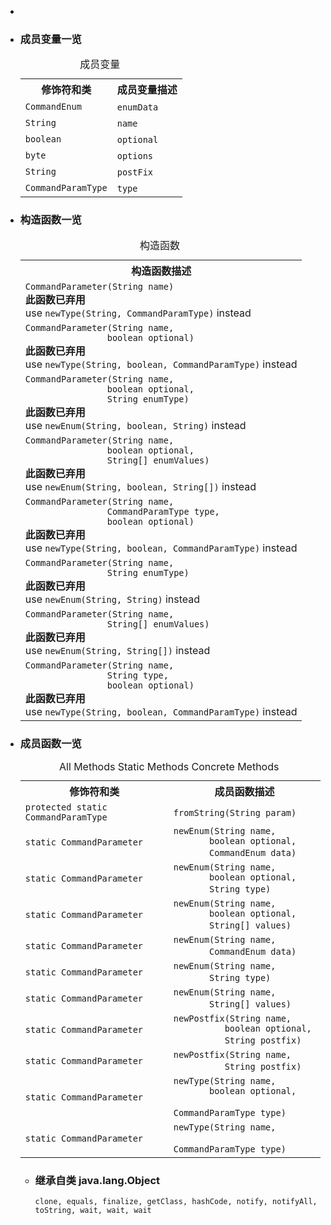 <div class="summary">
<ul class="blockList">
<li class="blockList">  
<li class="blockList"><a name="field.summary">
<!--   -->
</a>
<h3>成员变量一览</h3>
<table class="memberSummary" border="0" cellpadding="3" cellspacing="0" summary="Field Summary table, listing fields, and an explanation">
<caption><span>成员变量</span><span class="tabEnd"> </span></caption>
<tr>
<th>修饰符和类</th>
<th>成员变量描述</th>
</tr>
<tr class="altColor">
<td class="colFirst"><code><a  title="class in cn.nukkit.command.data">CommandEnum</a></code></td>
<td class="colLast"><code><span class="memberNameLink"><a >enumData</a></span></code> </td>
</tr>
<tr class="rowColor">
<td class="colFirst"><code><a  title="class or interface in java.lang">String</a></code></td>
<td class="colLast"><code><span class="memberNameLink"><a >name</a></span></code> </td>
</tr>
<tr class="altColor">
<td class="colFirst"><code>boolean</code></td>
<td class="colLast"><code><span class="memberNameLink"><a >optional</a></span></code> </td>
</tr>
<tr class="rowColor">
<td class="colFirst"><code>byte</code></td>
<td class="colLast"><code><span class="memberNameLink"><a >options</a></span></code> </td>
</tr>
<tr class="altColor">
<td class="colFirst"><code><a  title="class or interface in java.lang">String</a></code></td>
<td class="colLast"><code><span class="memberNameLink"><a >postFix</a></span></code> </td>
</tr>
<tr class="rowColor">
<td class="colFirst"><code><a  title="enum in cn.nukkit.command.data">CommandParamType</a></code></td>
<td class="colLast"><code><span class="memberNameLink"><a >type</a></span></code> </td>
</tr>
</table>
</li>
</ul>
<!-- ======== CONSTRUCTOR SUMMARY ======== -->
<ul class="blockList">
<li class="blockList"><a name="constructor.summary">
<!--   -->
</a>
<h3>构造函数一览</h3>
<table class="memberSummary" border="0" cellpadding="3" cellspacing="0" summary="Constructor Summary table, listing constructors, and an explanation">
<caption><span>构造函数</span><span class="tabEnd"> </span></caption>
<tr>
<th>构造函数描述</th>
</tr>
<tr class="altColor">
<td class="colOne"><code><span class="memberNameLink"><a >CommandParameter</a></span>(<a  title="class or interface in java.lang">String</a> name)</code>
<div class="block"><strong>此函数已弃用</strong>  
<div class="block"><span class="deprecationComment">use <a ><code>newType(String, CommandParamType)</code></a> instead</span></div>
</div>
</td>
</tr>
<tr class="rowColor">
<td class="colOne"><code><span class="memberNameLink"><a >CommandParameter</a></span>(<a  title="class or interface in java.lang">String</a> name,
                boolean optional)</code>
<div class="block"><strong>此函数已弃用</strong>  
<div class="block"><span class="deprecationComment">use <a ><code>newType(String, boolean, CommandParamType)</code></a> instead</span></div>
</div>
</td>
</tr>
<tr class="altColor">
<td class="colOne"><code><span class="memberNameLink"><a >CommandParameter</a></span>(<a  title="class or interface in java.lang">String</a> name,
                boolean optional,
                <a  title="class or interface in java.lang">String</a> enumType)</code>
<div class="block"><strong>此函数已弃用</strong>  
<div class="block"><span class="deprecationComment">use <a ><code>newEnum(String, boolean, String)</code></a> instead</span></div>
</div>
</td>
</tr>
<tr class="rowColor">
<td class="colOne"><code><span class="memberNameLink"><a >CommandParameter</a></span>(<a  title="class or interface in java.lang">String</a> name,
                boolean optional,
                <a  title="class or interface in java.lang">String</a>[] enumValues)</code>
<div class="block"><strong>此函数已弃用</strong>  
<div class="block"><span class="deprecationComment">use <a ><code>newEnum(String, boolean, String[])</code></a> instead</span></div>
</div>
</td>
</tr>
<tr class="altColor">
<td class="colOne"><code><span class="memberNameLink"><a >CommandParameter</a></span>(<a  title="class or interface in java.lang">String</a> name,
                <a  title="enum in cn.nukkit.command.data">CommandParamType</a> type,
                boolean optional)</code>
<div class="block"><strong>此函数已弃用</strong>  
<div class="block"><span class="deprecationComment">use <a ><code>newType(String, boolean, CommandParamType)</code></a> instead</span></div>
</div>
</td>
</tr>
<tr class="rowColor">
<td class="colOne"><code><span class="memberNameLink"><a >CommandParameter</a></span>(<a  title="class or interface in java.lang">String</a> name,
                <a  title="class or interface in java.lang">String</a> enumType)</code>
<div class="block"><strong>此函数已弃用</strong>  
<div class="block"><span class="deprecationComment">use <a ><code>newEnum(String, String)</code></a> instead</span></div>
</div>
</td>
</tr>
<tr class="altColor">
<td class="colOne"><code><span class="memberNameLink"><a >CommandParameter</a></span>(<a  title="class or interface in java.lang">String</a> name,
                <a  title="class or interface in java.lang">String</a>[] enumValues)</code>
<div class="block"><strong>此函数已弃用</strong>  
<div class="block"><span class="deprecationComment">use <a ><code>newEnum(String, String[])</code></a> instead</span></div>
</div>
</td>
</tr>
<tr class="rowColor">
<td class="colOne"><code><span class="memberNameLink"><a >CommandParameter</a></span>(<a  title="class or interface in java.lang">String</a> name,
                <a  title="class or interface in java.lang">String</a> type,
                boolean optional)</code>
<div class="block"><strong>此函数已弃用</strong>  
<div class="block"><span class="deprecationComment">use <a ><code>newType(String, boolean, CommandParamType)</code></a> instead</span></div>
</div>
</td>
</tr>
</table>
</li>
</ul>
<!-- ========== METHOD SUMMARY =========== -->
<ul class="blockList">
<li class="blockList"><a name="method.summary">
<!--   -->
</a>
<h3>成员函数一览</h3>
<table class="memberSummary" border="0" cellpadding="3" cellspacing="0" summary="Method Summary table, listing methods, and an explanation">
<caption><span id="t0" class="activeTableTab"><span>All Methods</span><span class="tabEnd"> </span></span><span id="t1" class="tableTab"><span><a >Static Methods</a></span><span class="tabEnd"> </span></span><span id="t4" class="tableTab"><span><a >Concrete Methods</a></span><span class="tabEnd"> </span></span></caption>
<tr>
<th>修饰符和类</th>
<th>成员函数描述</th>
</tr>
<tr id="i0" class="altColor">
<td class="colFirst"><code>protected static <a  title="enum in cn.nukkit.command.data">CommandParamType</a></code></td>
<td class="colLast"><code><span class="memberNameLink"><a >fromString</a></span>(<a  title="class or interface in java.lang">String</a> param)</code> </td>
</tr>
<tr id="i1" class="rowColor">
<td class="colFirst"><code>static <a  title="class in cn.nukkit.command.data">CommandParameter</a></code></td>
<td class="colLast"><code><span class="memberNameLink"><a >newEnum</a></span>(<a  title="class or interface in java.lang">String</a> name,
       boolean optional,
       <a  title="class in cn.nukkit.command.data">CommandEnum</a> data)</code> </td>
</tr>
<tr id="i2" class="altColor">
<td class="colFirst"><code>static <a  title="class in cn.nukkit.command.data">CommandParameter</a></code></td>
<td class="colLast"><code><span class="memberNameLink"><a >newEnum</a></span>(<a  title="class or interface in java.lang">String</a> name,
       boolean optional,
       <a  title="class or interface in java.lang">String</a> type)</code> </td>
</tr>
<tr id="i3" class="rowColor">
<td class="colFirst"><code>static <a  title="class in cn.nukkit.command.data">CommandParameter</a></code></td>
<td class="colLast"><code><span class="memberNameLink"><a >newEnum</a></span>(<a  title="class or interface in java.lang">String</a> name,
       boolean optional,
       <a  title="class or interface in java.lang">String</a>[] values)</code> </td>
</tr>
<tr id="i4" class="altColor">
<td class="colFirst"><code>static <a  title="class in cn.nukkit.command.data">CommandParameter</a></code></td>
<td class="colLast"><code><span class="memberNameLink"><a >newEnum</a></span>(<a  title="class or interface in java.lang">String</a> name,
       <a  title="class in cn.nukkit.command.data">CommandEnum</a> data)</code> </td>
</tr>
<tr id="i5" class="rowColor">
<td class="colFirst"><code>static <a  title="class in cn.nukkit.command.data">CommandParameter</a></code></td>
<td class="colLast"><code><span class="memberNameLink"><a >newEnum</a></span>(<a  title="class or interface in java.lang">String</a> name,
       <a  title="class or interface in java.lang">String</a> type)</code> </td>
</tr>
<tr id="i6" class="altColor">
<td class="colFirst"><code>static <a  title="class in cn.nukkit.command.data">CommandParameter</a></code></td>
<td class="colLast"><code><span class="memberNameLink"><a >newEnum</a></span>(<a  title="class or interface in java.lang">String</a> name,
       <a  title="class or interface in java.lang">String</a>[] values)</code> </td>
</tr>
<tr id="i7" class="rowColor">
<td class="colFirst"><code>static <a  title="class in cn.nukkit.command.data">CommandParameter</a></code></td>
<td class="colLast"><code><span class="memberNameLink"><a >newPostfix</a></span>(<a  title="class or interface in java.lang">String</a> name,
          boolean optional,
          <a  title="class or interface in java.lang">String</a> postfix)</code> </td>
</tr>
<tr id="i8" class="altColor">
<td class="colFirst"><code>static <a  title="class in cn.nukkit.command.data">CommandParameter</a></code></td>
<td class="colLast"><code><span class="memberNameLink"><a >newPostfix</a></span>(<a  title="class or interface in java.lang">String</a> name,
          <a  title="class or interface in java.lang">String</a> postfix)</code> </td>
</tr>
<tr id="i9" class="rowColor">
<td class="colFirst"><code>static <a  title="class in cn.nukkit.command.data">CommandParameter</a></code></td>
<td class="colLast"><code><span class="memberNameLink"><a >newType</a></span>(<a  title="class or interface in java.lang">String</a> name,
       boolean optional,
       <a  title="enum in cn.nukkit.command.data">CommandParamType</a> type)</code> </td>
</tr>
<tr id="i10" class="altColor">
<td class="colFirst"><code>static <a  title="class in cn.nukkit.command.data">CommandParameter</a></code></td>
<td class="colLast"><code><span class="memberNameLink"><a >newType</a></span>(<a  title="class or interface in java.lang">String</a> name,
       <a  title="enum in cn.nukkit.command.data">CommandParamType</a> type)</code> </td>
</tr>
</table>
<ul class="blockList">
<li class="blockList"><a name="methods.inherited.from.class.java.lang.Object">
<!--   -->
</a>
<h3>继承自类 java.lang.<a  title="class or interface in java.lang">Object</a></h3>
<code><a  title="class or interface in java.lang">clone</a>, <a  title="class or interface in java.lang">equals</a>, <a  title="class or interface in java.lang">finalize</a>, <a  title="class or interface in java.lang">getClass</a>, <a  title="class or interface in java.lang">hashCode</a>, <a  title="class or interface in java.lang">notify</a>, <a  title="class or interface in java.lang">notifyAll</a>, <a  title="class or interface in java.lang">toString</a>, <a  title="class or interface in java.lang">wait</a>, <a  title="class or interface in java.lang">wait</a>, <a  title="class or interface in java.lang">wait</a></code></li>
</ul>
</li>
</ul>
</li>
</ul>
</div>
